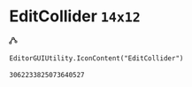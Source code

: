 # EditCollider `14x12`
<img src="/img/EditCollider.png" width=14 height=12>

``` CSharp
EditorGUIUtility.IconContent("EditCollider")
```
```
3062233825073640527
```
